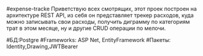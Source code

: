 #expense-tracke
Приветствую всех смотрящих, этот проек построен на архитектуре REST API, из себя он представляет трекер расходов, куда можно записывать свои расходы, получить диграмму по категориям трат в этом месяце, ну и другие CRUD операции по мелочи.

#БД:Postgre
#Frameworks: ASP Net, EntityFramework
#Пакеты: Identity,Drawing,JWTBearer
